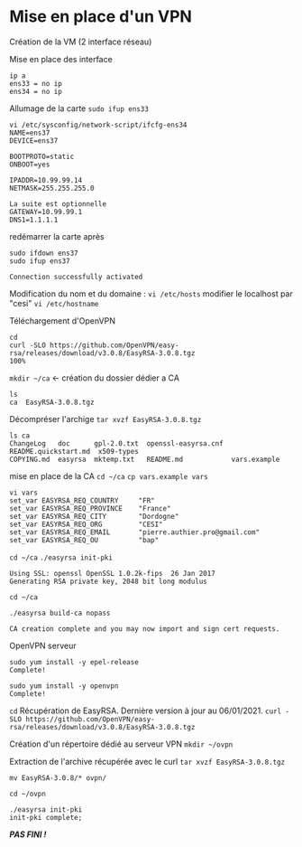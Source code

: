 # Mise en place d'un VPN
Création de la VM (2 interface réseau)

Mise en place des interface
```
ip a 
ens33 = no ip
ens34 = no ip
```

Allumage de la carte
`sudo ifup ens33`

```
vi /etc/sysconfig/network-script/ifcfg-ens34
NAME=ens37
DEVICE=ens37

BOOTPROTO=static
ONBOOT=yes

IPADDR=10.99.99.14
NETMASK=255.255.255.0

La suite est optionnelle
GATEWAY=10.99.99.1
DNS1=1.1.1.1
```

redémarrer la carte après 
```
sudo ifdown ens37
sudo ifup ens37

Connection successfully activated 
```

Modification du nom et du domaine :
`vi /etc/hosts`
modifier le localhost par "cesi"
`vi /etc/hostname`

Téléchargement d'OpenVPN
```
cd
curl -SLO https://github.com/OpenVPN/easy-rsa/releases/download/v3.0.8/EasyRSA-3.0.8.tgz
100%
```

`mkdir ~/ca` <- création du dossier dédier a CA

```
ls 
ca  EasyRSA-3.0.8.tgz
```
Décompréser l'archige
`tar xvzf EasyRSA-3.0.8.tgz` 

```
ls ca
ChangeLog   doc      gpl-2.0.txt  openssl-easyrsa.cnf  README.quickstart.md  x509-types
COPYING.md  easyrsa  mktemp.txt   README.md            vars.example
```

mise en place de la CA
`cd ~/ca`
`cp vars.example vars`

```
vi vars
set_var EASYRSA_REQ_COUNTRY     "FR"
set_var EASYRSA_REQ_PROVINCE    "France"
set_var EASYRSA_REQ_CITY        "Dordogne"
set_var EASYRSA_REQ_ORG         "CESI"
set_var EASYRSA_REQ_EMAIL       "pierre.authier.pro@gmail.com"
set_var EASYRSA_REQ_OU          "bap"
```

`cd ~/ca`
`./easyrsa init-pki`
```
Using SSL: openssl OpenSSL 1.0.2k-fips  26 Jan 2017
Generating RSA private key, 2048 bit long modulus
```



`cd ~/ca`
```
./easyrsa build-ca nopass
```
```
CA creation complete and you may now import and sign cert requests.
```

OpenVPN serveur
```
sudo yum install -y epel-release
Complete!
```

```
sudo yum install -y openvpn
Complete!
```

`cd`
Récupération de EasyRSA. Dernière version à jour au 06/01/2021.
`curl -SLO https://github.com/OpenVPN/easy-rsa/releases/download/v3.0.8/EasyRSA-3.0.8.tgz`

Création d'un répertoire dédié au serveur VPN
`mkdir ~/ovpn`

Extraction de l'archive récupérée avec le curl
`tar xvzf EasyRSA-3.0.8.tgz`

`mv EasyRSA-3.0.8/* ovpn/`

`cd ~/ovpn`
```
./easyrsa init-pki
init-pki complete;
```






***PAS FINI !***
